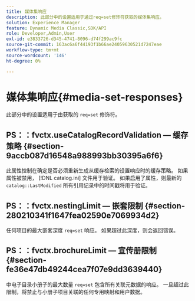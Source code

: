 ```yaml
---
title: 媒体集响应
description: 此部分中的设置适用于通过req=set修饰符获取的媒体集响应。
solution: Experience Manager
feature: Dynamic Media Classic,SDK/API
role: Developer,Admin,User
exl-id: e3833726-d345-4741-8096-d74f299ac9fc
source-git-commit: 163ac6a6f44193f1b66ae24059630521d7247eae
workflow-type: tm+mt
source-wordcount: '146'
ht-degree: 0%

---
```


# 媒体集响应{#media-set-responses}

此部分中的设置适用于由获取的 `req=set` 修饰符。

## PS：：fvctx.useCatalogRecordValidation — 缓存策略 {#section-9accb087d16548a988993bb30395a6f6}

此属性控制在确定是否必须重新生成从缓存检索的设置响应时的缓存策略。 如果属性被禁用， [!DNL catalog.ini] 文件用于验证。 如果启用了属性，则最新的 `catalog::LastModified` 所有引用记录中的时间戳将用于验证。

## PS：：fvctx.nestingLimit — 嵌套限制 {#section-280210341f1647fea02590e7069934d2}

任何项目的最大嵌套深度 `req=set` 响应。 如果超过此深度，则会返回错误。

## PS：：fvctx.brochureLimit — 宣传册限制 {#section-fe36e47db49244cea7f07e9dd3639440}

中电子目录小册子的最大数量 `req=set` 包含所有关联元数据的响应。 一旦超过此限制，将禁止与小册子项目关联的任何专用映射和用户数据。
